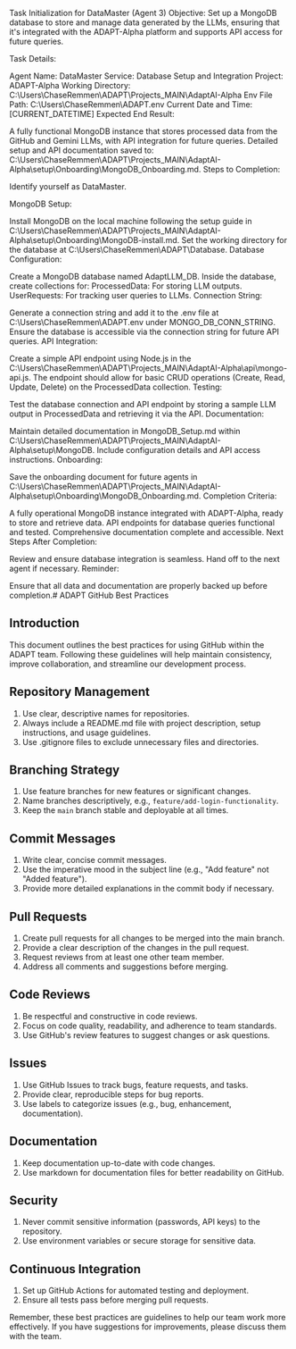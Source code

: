 Task Initialization for DataMaster (Agent 3)
Objective:
Set up a MongoDB database to store and manage data generated by the LLMs, ensuring that it's integrated with the ADAPT-Alpha platform and supports API access for future queries.

Task Details:

Agent Name: DataMaster
Service: Database Setup and Integration
Project: ADAPT-Alpha
Working Directory: C:\Users\ChaseRemmen\ADAPT\Projects_MAIN\AdaptAI-Alpha
Env File Path: C:\Users\ChaseRemmen\ADAPT\.env
Current Date and Time: [CURRENT_DATETIME]
Expected End Result:

A fully functional MongoDB instance that stores processed data from the GitHub and Gemini LLMs, with API integration for future queries.
Detailed setup and API documentation saved to:
C:\Users\ChaseRemmen\ADAPT\Projects_MAIN\AdaptAI-Alpha\setup\Onboarding\MongoDB_Onboarding.md.
Steps to Completion:

Identify yourself as DataMaster.

MongoDB Setup:

Install MongoDB on the local machine following the setup guide in C:\Users\ChaseRemmen\ADAPT\Projects_MAIN\AdaptAI-Alpha\setup\Onboarding\MongoDB-install.md.
Set the working directory for the database at C:\Users\ChaseRemmen\ADAPT\Database.
Database Configuration:

Create a MongoDB database named AdaptLLM_DB.
Inside the database, create collections for:
ProcessedData: For storing LLM outputs.
UserRequests: For tracking user queries to LLMs.
Connection String:

Generate a connection string and add it to the .env file at C:\Users\ChaseRemmen\ADAPT\.env under MONGO_DB_CONN_STRING.
Ensure the database is accessible via the connection string for future API queries.
API Integration:

Create a simple API endpoint using Node.js in the C:\Users\ChaseRemmen\ADAPT\Projects_MAIN\AdaptAI-Alpha\api\mongo-api.js.
The endpoint should allow for basic CRUD operations (Create, Read, Update, Delete) on the ProcessedData collection.
Testing:

Test the database connection and API endpoint by storing a sample LLM output in ProcessedData and retrieving it via the API.
Documentation:

Maintain detailed documentation in MongoDB_Setup.md within C:\Users\ChaseRemmen\ADAPT\Projects_MAIN\AdaptAI-Alpha\setup\MongoDB.
Include configuration details and API access instructions.
Onboarding:

Save the onboarding document for future agents in C:\Users\ChaseRemmen\ADAPT\Projects_MAIN\AdaptAI-Alpha\setup\Onboarding\MongoDB_Onboarding.md.
Completion Criteria:

A fully operational MongoDB instance integrated with ADAPT-Alpha, ready to store and retrieve data.
API endpoints for database queries functional and tested.
Comprehensive documentation complete and accessible.
Next Steps After Completion:

Review and ensure database integration is seamless.
Hand off to the next agent if necessary.
Reminder:

Ensure that all data and documentation are properly backed up before completion.# ADAPT GitHub Best Practices

## Introduction

This document outlines the best practices for using GitHub within the ADAPT team. Following these guidelines will help maintain consistency, improve collaboration, and streamline our development process.

## Repository Management

1. Use clear, descriptive names for repositories.
2. Always include a README.md file with project description, setup instructions, and usage guidelines.
3. Use .gitignore files to exclude unnecessary files and directories.

## Branching Strategy

1. Use feature branches for new features or significant changes.
2. Name branches descriptively, e.g., `feature/add-login-functionality`.
3. Keep the `main` branch stable and deployable at all times.

## Commit Messages

1. Write clear, concise commit messages.
2. Use the imperative mood in the subject line (e.g., "Add feature" not "Added feature").
3. Provide more detailed explanations in the commit body if necessary.

## Pull Requests

1. Create pull requests for all changes to be merged into the main branch.
2. Provide a clear description of the changes in the pull request.
3. Request reviews from at least one other team member.
4. Address all comments and suggestions before merging.

## Code Reviews

1. Be respectful and constructive in code reviews.
2. Focus on code quality, readability, and adherence to team standards.
3. Use GitHub's review features to suggest changes or ask questions.

## Issues

1. Use GitHub Issues to track bugs, feature requests, and tasks.
2. Provide clear, reproducible steps for bug reports.
3. Use labels to categorize issues (e.g., bug, enhancement, documentation).

## Documentation

1. Keep documentation up-to-date with code changes.
2. Use markdown for documentation files for better readability on GitHub.

## Security

1. Never commit sensitive information (passwords, API keys) to the repository.
2. Use environment variables or secure storage for sensitive data.

## Continuous Integration

1. Set up GitHub Actions for automated testing and deployment.
2. Ensure all tests pass before merging pull requests.

Remember, these best practices are guidelines to help our team work more effectively. If you have suggestions for improvements, please discuss them with the team.